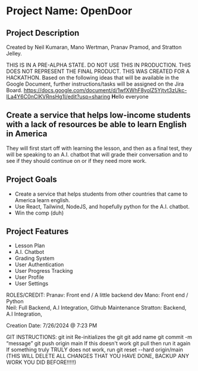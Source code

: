 # Project Name: OpenDoor
## Project Description
Created by Neil Kumaran, Mano Wertman, Pranav Pramod, and Stratton Jelley.

THIS IS IN A PRE-ALPHA STATE. DO NOT USE THIS IN PRODUCTION. THIS DOES NOT REPRESENT THE FINAL PRODUCT. THIS WAS CREATED FOR A HACKATHON.
Based on the following ideas that will be available in the Google Document, further instructions/tasks will be assigned on the Jira Board.
https://docs.google.com/document/d/1wfXWhF8yolZ5Yjtvt3zUkc-ILa4Y6C0nClKVRnsHg1I/edit?usp=sharing
**H**ello everyone
## Create a service that helps low-income students with a lack of resources be able to learn English in America
They will first start off with learning the lesson, and then as a final test, they will be speaking to an A.I. chatbot 
that will grade their conversation and to see if they should continue on or if they need more work.

## Project Goals
- Create a service that helps students from other countries that came to America learn english.
- Use React, Tailwind, NodeJS, and hopefully python for the A.I. chatbot.
- Win the comp (duh)

## Project Features
- Lesson Plan
- A.I. Chatbot
- Grading System
- User Authentication
- User Progress Tracking
- User Profile
- User Settings

ROLES/CREDIT:
Pranav: Front end / A little backend dev
Mano: Front end / Python			
Neil: Full Backend, A.I Integration, Github Maintenance
Stratton: Backend, A.I Integration, 

Creation Date:  7/26/2024 @ 7:23 PM

GIT INSTRUCTIONS:
git init
Re-initializes the git
git add name
git commit -m “message”
git push origin main
If this doesn't work git pull then run it again
If something truly TRULY does not work, run git reset --hard origin/main (THIS WILL DELETE ALL CHANGES THAT YOU HAVE DONE, BACKUP ANY WORK YOU DID BEFORE!!!!!) 

